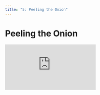 ```yaml
---
title: "5: Peeling the Onion"
---
```


# Peeling the Onion

<div class='embed-container'><iframe src='https://player.vimeo.com/video/206237435' frameborder='0' webkitAllowFullScreen mozallowfullscreen allowFullScreen></iframe></div>
